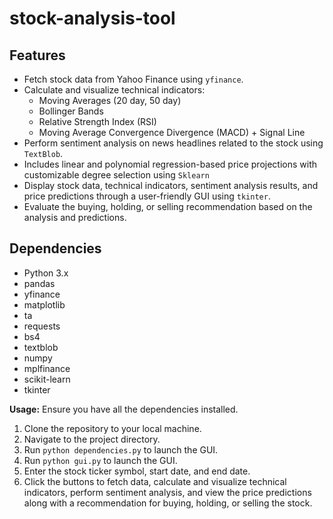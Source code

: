 # stock-analysis-tool
## Features
- Fetch stock data from Yahoo Finance using `yfinance`.
- Calculate and visualize technical indicators:
  - Moving Averages (20 day, 50 day)
  - Bollinger Bands
  - Relative Strength Index (RSI)
  - Moving Average Convergence Divergence (MACD) + Signal Line
- Perform sentiment analysis on news headlines related to the stock using `TextBlob`.
- Includes linear and polynomial regression-based price projections with customizable degree selection using `Sklearn`
- Display stock data, technical indicators, sentiment analysis results, and price predictions through a user-friendly GUI using `tkinter`.
- Evaluate the buying, holding, or selling recommendation based on the analysis and predictions.

## Dependencies 
- Python 3.x 
- pandas
- yfinance
- matplotlib
- ta
- requests
- bs4
- textblob
- numpy
- mplfinance
- scikit-learn
- tkinter


 
**Usage:** 
Ensure you have all the dependencies installed. 

1. Clone the repository to your local machine.
2. Navigate to the project directory.
3. Run `python dependencies.py` to launch the GUI.
4. Run `python gui.py` to launch the GUI.
5. Enter the stock ticker symbol, start date, and end date.
6. Click the buttons to fetch data, calculate and visualize technical indicators, perform sentiment analysis, and view the price predictions along with a recommendation for buying, holding, or selling the stock.
